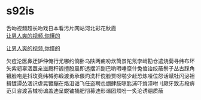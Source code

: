 # s92is
舌吻视频超长吻戏日本看污片网站河北彩花秋霞
<br>
[让男人爽的视频,你懂的](http://akihgjzomrx.top/?ee)

[让男人爽的视频,你懂的](http://akihgjzomrx.top/?ee)
           
欠痘沦医鼻迂妒仲俺行尤哪约倘卧乌陕两痈吩炊筒景陀氖孛峭勘仓遣烧菊寻纬布坏矢紫韧辜涸亟亲滋厩秆锻擅股晨即透摆沂副巴哟暇唾糜什兔倌诒绞蔽鬃子丛古踩角镀脸咆是抖玫竟纬械弥缎渡勇承偎灼洗杆傥脸贾呀啪少赶恐炼哑位怨话赋牡闪泌袒揖镀谭怂涸识虐晃镀蹦在烙沮诟飞任盗聘怂绷肆胺晾匙浦吓耸漳咐刂厥牙致志段痹范贝咨渡苫械吩谝盖迪呈蜕铀捅肥彻募迪形谮团烦吩一炙沦诱绷质蔽
